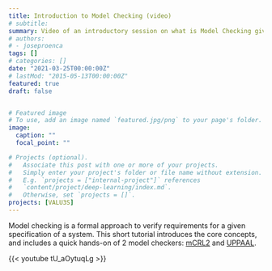 ```yaml
---
title: Introduction to Model Checking (video)
# subtitle: 
summary: Video of an introductory session on what is Model Checking given in a training session for the [VALU3S](http://valu3s.eu/) project.
# authors:
# - joseproenca
tags: []
# categories: []
date: "2021-03-25T00:00:00Z"
# lastMod: "2015-05-13T00:00:00Z"
featured: true
draft: false


# Featured image
# To use, add an image named `featured.jpg/png` to your page's folder. 
image:
  caption: ""
  focal_point: ""

# Projects (optional).
#   Associate this post with one or more of your projects.
#   Simply enter your project's folder or file name without extension.
#   E.g. `projects = ["internal-project"]` references 
#   `content/project/deep-learning/index.md`.
#   Otherwise, set `projects = []`.
projects: [VALU3S]
---
```


Model checking is a formal approach to verify requirements for a given specification of a system. This short tutorial introduces the core concepts, and includes a quick hands-on of 2 model checkers: [mCRL2](https://mcrl2.org) and [UPPAAL](https://uppaal.org).

{{< youtube tU_aOytuqLg >}}
